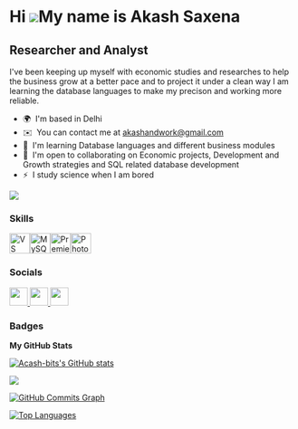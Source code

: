 Hi ![](https://user-images.githubusercontent.com/18350557/176309783-0785949b-9127-417c-8b55-ab5a4333674e.gif)My name is Akash Saxena
====================================================================================================================================

Researcher and Analyst
----------------------

I've been keeping up myself with economic studies and researches to help the business grow at a better pace and to project it under a clean way I am learning the database languages to make my precison and working more reliable.

* 🌍  I'm based in Delhi
* ✉️  You can contact me at [akashandwork@gmail.com](mailto:akashandwork@gmail.com)
* 🧠  I'm learning Database languages and different business modules
* 🤝  I'm open to collaborating on Economic projects, Development and Growth strategies and SQL related database development
* ⚡  I study science when I am bored

<a href="https://www.x.com/akashwillstudy" target="_blank" rel="noreferrer"><img
src="https://img.shields.io/twitter/follow/akashwillstudy?logo=twitter&style=for-the-badge&color=6366f1&labelColor=0f172a"
/></a>

### Skills


<p align="left">
<a href="https://code.visualstudio.com/" target="_blank" rel="noreferrer"><img src="https://raw.githubusercontent.com/danielcranney/readme-generator/main/public/icons/skills/visualstudiocode.svg" width="36" height="36" alt="VS Code" /></a><a href="https://www.mysql.com/" target="_blank" rel="noreferrer"><img src="https://raw.githubusercontent.com/danielcranney/readme-generator/main/public/icons/skills/mysql-colored.svg" width="36" height="36" alt="MySQL" /></a><a href="https://www.adobe.com/uk/products/premiere.html" target="_blank" rel="noreferrer"><img src="https://raw.githubusercontent.com/danielcranney/readme-generator/main/public/icons/skills/premierepro-colored.svg" width="36" height="36" alt="Premiere Pro" /></a><a href="https://www.adobe.com/uk/products/photoshop.html" target="_blank" rel="noreferrer"><img src="https://raw.githubusercontent.com/danielcranney/readme-generator/main/public/icons/skills/photoshop-colored.svg" width="36" height="36" alt="Photoshop" /></a>
</p>


### Socials

<p align="left"> <a href="https://www.github.com/Acash-bits" target="_blank" rel="noreferrer"> <picture> <source media="(prefers-color-scheme: dark)" srcset="https://raw.githubusercontent.com/danielcranney/readme-generator/main/public/icons/socials/github-dark.svg" /> <source media="(prefers-color-scheme: light)" srcset="https://raw.githubusercontent.com/danielcranney/readme-generator/main/public/icons/socials/github.svg" /> <img src="https://raw.githubusercontent.com/danielcranney/readme-generator/main/public/icons/socials/github.svg" width="32" height="32" /> </picture> </a> <a href="https://www.linkedin.com/in/0konomi" target="_blank" rel="noreferrer"> <picture> <source media="(prefers-color-scheme: dark)" srcset="https://raw.githubusercontent.com/danielcranney/readme-generator/main/public/icons/socials/linkedin-dark.svg" /> <source media="(prefers-color-scheme: light)" srcset="https://raw.githubusercontent.com/danielcranney/readme-generator/main/public/icons/socials/linkedin.svg" /> <img src="https://raw.githubusercontent.com/danielcranney/readme-generator/main/public/icons/socials/linkedin.svg" width="32" height="32" /> </picture> </a> <a href="https://www.x.com/akashwillstudy" target="_blank" rel="noreferrer"> <picture> <source media="(prefers-color-scheme: dark)" srcset="https://raw.githubusercontent.com/danielcranney/readme-generator/main/public/icons/socials/twitter-dark.svg" /> <source media="(prefers-color-scheme: light)" srcset="https://raw.githubusercontent.com/danielcranney/readme-generator/main/public/icons/socials/twitter.svg" /> <img src="https://raw.githubusercontent.com/danielcranney/readme-generator/main/public/icons/socials/twitter.svg" width="32" height="32" /> </picture> </a></p>

### Badges

<b>My GitHub Stats</b>

<a href="http://www.github.com/Acash-bits"><img src="https://github-readme-stats.vercel.app/api?username=Acash-bits&show_icons=true&hide=&count_private=true&title_color=0891b2&text_color=a855f7&icon_color=6366f1&bg_color=0f172a&hide_border=true&show_icons=true" alt="Acash-bits's GitHub stats" /></a>

<a href="http://www.github.com/Acash-bits"><img src="https://github-readme-streak-stats.herokuapp.com/?user=Acash-bits&stroke=a855f7&background=0f172a&ring=0891b2&fire=0891b2&currStreakNum=a855f7&currStreakLabel=0891b2&sideNums=a855f7&sideLabels=a855f7&dates=a855f7&hide_border=true" /></a>

<a href="http://www.github.com/Acash-bits"><img src="https://github-readme-activity-graph.cyclic.app/graph?username=Acash-bits&bg_color=0f172a&color=a855f7&line=6366f1&point=a855f7&area_color=0f172a&area=true&hide_border=true&custom_title=GitHub%20Commits%20Graph" alt="GitHub Commits Graph" /></a>

<a href="https://github.com/Acash-bits" align="left"><img src="https://github-readme-stats.vercel.app/api/top-langs/?username=Acash-bits&langs_count=10&title_color=0891b2&text_color=a855f7&icon_color=6366f1&bg_color=0f172a&hide_border=true&locale=en&custom_title=Top%20%Languages" alt="Top Languages" /></a>
